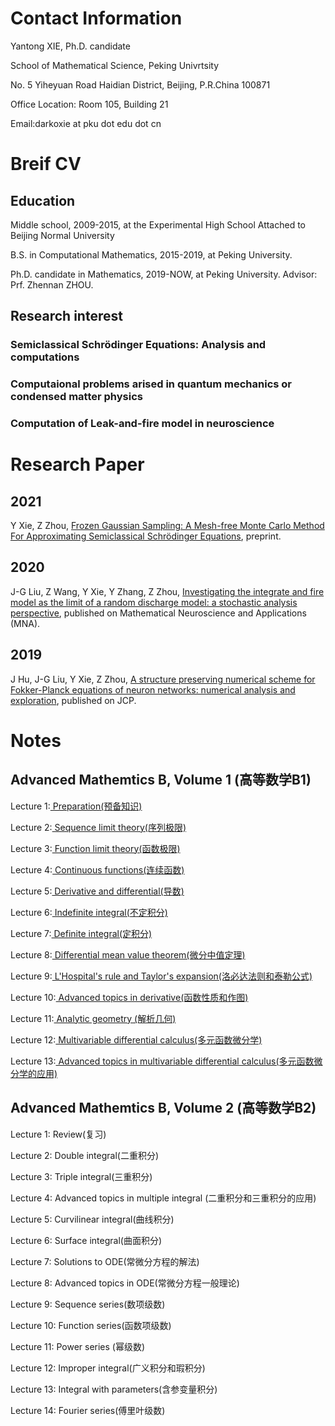 <html>
<body>
<h1> Contact Information
</h1>
<p> Yantong XIE, Ph.D. candidate
</p>
<p> School of Mathematical Science, Peking Univrtsity
</p>
<p> No. 5 Yiheyuan Road Haidian District, Beijing, P.R.China 100871 
</p>
<p> Office Location: Room 105, Building 21
</p>
<p> Email:darkoxie at pku dot edu dot cn 
<h1> Breif CV
</h1>
<h2> Education
</h2>
<p> Middle school, 2009-2015, at the Experimental High School Attached to Beijing Normal University
</p>
<p> B.S. in Computational Mathematics, 2015-2019, at Peking University.
</p>
<p> Ph.D. candidate in Mathematics, 2019-NOW, at Peking University. Advisor: Prf. Zhennan ZHOU.
</p>
<h2> Research interest
<h3> Semiclassical Schrödinger Equations: Analysis and computations
</h3>
<h3> Computaional problems arised in quantum mechanics or condensed matter physics
</h3>
<h3> Computation of Leak-and-fire model in neuroscience
</h3>
<h1> Research Paper
</h1>
<h2> 2021
</h2>
<p> Y Xie, Z Zhou, <a href="https://arxiv.org/abs/2112.05405"> Frozen Gaussian Sampling: A Mesh-free Monte Carlo Method For Approximating Semiclassical Schrödinger Equations</a>, preprint.
</p>
<h2> 2020
</h2>
<p> J-G Liu, Z Wang, Y Xie, Y Zhang, Z Zhou, <a href="https://arxiv.org/abs/2102.07891"> Investigating the integrate and fire model as the limit of a random discharge model: a stochastic analysis perspective</a>, published on Mathematical Neuroscience and Applications (MNA).
</p>
<h2> 2019
</h2>
<p> J Hu, J-G Liu, Y Xie, Z Zhou, <a href="https://www.sciencedirect.com/science/article/pii/S0021999121000905?via%3Dihub"> A structure preserving numerical scheme for Fokker-Planck equations of neuron networks: numerical analysis and exploration</a>, published on JCP.
</p>
<h1> Notes
</h1>
<h2> Advanced Mathemtics B, Volume 1 (高等数学B1)
</h2>
<p> Lecture 1:<a href="https://darkoxie.github.io/%E5%BA%8F%E5%88%97%E6%9E%81%E9%99%90%E8%AE%B2%E4%B9%89.pdf"> Preparation(预备知识)</a>
</p>
<p> Lecture 2:<a href="https://darkoxie.github.io/%E5%BA%8F%E5%88%97%E6%9E%81%E9%99%90%E8%AE%B2%E4%B9%89.pdf"> Sequence limit theory(序列极限)</a>
</p>
<p> Lecture 3:<a href="https://darkoxie.github.io/%E5%87%BD%E6%95%B0%E6%9E%81%E9%99%90%E8%AE%B2%E4%B9%89.pdf"> Function limit theory(函数极限)</a>
</p>
<p> Lecture 4:<a href="https://darkoxie.github.io/%E8%BF%9E%E7%BB%AD%E5%87%BD%E6%95%B0%E8%AE%B2%E4%B9%89.pdf"> Continuous functions(连续函数)</a>
</p>
<p> Lecture 5:<a href="https://darkoxie.github.io/%E5%AF%BC%E6%95%B0%E8%AE%B2%E4%B9%89.pdf"> Derivative and differential(导数)</a>
</p>
<p> Lecture 6:<a href="https://darkoxie.github.io/%E4%B8%8D%E5%AE%9A%E7%A7%AF%E5%88%86%E8%AE%B2%E4%B9%89.pdf"> Indefinite integral(不定积分)</a>
</p>
<p> Lecture 7:<a href="https://darkoxie.github.io/%E5%AE%9A%E7%A7%AF%E5%88%86%E8%AE%B2%E4%B9%89.pdf"> Definite integral(定积分)</a>
</p>
<p> Lecture 8:<a href="https://darkoxie.github.io/%E5%BE%AE%E5%88%86%E4%B8%AD%E5%80%BC%E5%AE%9A%E7%90%86%E8%AE%B2%E4%B9%89.pdf"> Differential mean value theorem(微分中值定理)</a>
</p>
<p> Lecture 9:<a href="https://darkoxie.github.io/%E6%B4%9B%E5%BF%85%E8%BE%BE%E6%B3%95%E5%88%99%E5%92%8C%E6%B3%B0%E5%8B%92%E5%85%AC%E5%BC%8F%E8%AE%B2%E4%B9%89.pdf"> L'Hospital's rule and Taylor's expansion(洛必达法则和泰勒公式)</a>
</p>
<p> Lecture 10:<a href="https://darkoxie.github.io/%E5%87%BD%E6%95%B0%E7%9A%84%E6%80%A7%E8%B4%A8%E4%B8%8E%E4%BD%9C%E5%9B%BE%E8%AE%B2%E4%B9%89.pdf"> Advanced topics in derivative(函数性质和作图)</a>
</p>
<p> Lecture 11:<a href="https://darkoxie.github.io/%E8%A7%A3%E6%9E%90%E5%87%A0%E4%BD%95%E8%AE%B2%E4%B9%89.pdf"> Analytic geometry (解析几何)</a>
</p>
<p> Lecture 12:<a href="https://darkoxie.github.io/%E5%A4%9A%E5%85%83%E5%87%BD%E6%95%B0%E5%BE%AE%E5%88%86%E5%AD%A6%E8%AE%B2%E4%B9%89.pdf"> Multivariable differential calculus(多元函数微分学)</a>
</p>
<p> Lecture 13:<a href="https://darkoxie.github.io/%E5%A4%9A%E5%85%83%E5%87%BD%E6%95%B0%E5%BE%AE%E5%88%86%E5%AD%A6%E7%9A%84%E5%BA%94%E7%94%A8%E8%AE%B2%E4%B9%89.pdf"> Advanced topics in multivariable differential calculus(多元函数微分学的应用)</a>
</p>
<h2> Advanced Mathemtics B, Volume 2 (高等数学B2)
</h2>
<p> Lecture 1: Review(复习)
</p>
<p> Lecture 2: Double integral(二重积分)</a>
</p>
<p> Lecture 3: Triple integral(三重积分)</a>
</p>
<p> Lecture 4: Advanced topics in multiple integral (二重积分和三重积分的应用)</a>
</p>
<p> Lecture 5: Curvilinear integral(曲线积分)</a>
</p>
<p> Lecture 6: Surface integral(曲面积分)</a>
</p>
<p> Lecture 7: Solutions to ODE(常微分方程的解法)</a>
</p>
<p> Lecture 8: Advanced topics in ODE(常微分方程一般理论)</a>
</p>
<p> Lecture 9: Sequence series(数项级数)</a>
</p>
<p> Lecture 10: Function series(函数项级数)</a>
</p>
<p> Lecture 11: Power series (幂级数)</a>
</p>
<p> Lecture 12: Improper integral(广义积分和瑕积分)</a>
</p>
<p> Lecture 13: Integral with parameters(含参变量积分)</a>
</p>
<p> Lecture 14: Fourier series(傅里叶级数)</a>
</p>
</body>
</html>
